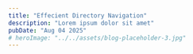 ```yaml
---
title: "Effecient Directory Navigation"
description: "Lorem ipsum dolor sit amet"
pubDate: "Aug 04 2025"
# heroImage: "../../assets/blog-placeholder-3.jpg"
---
```

